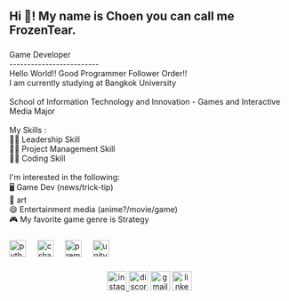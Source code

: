 <h2 align="left">Hi 👋! My name is Choen you can call me FrozenTear.</h2>

###

<p align="left">Game Developer<br>-------------------------<br>Hello World!! Good Programmer Follower Order!! <br>I am currently studying at Bangkok University<br><br>School of Information Technology and Innovation - Games and Interactive Media Major<br><br>My Skills :<br>👨‍🏫 Leadership Skill<br>🏃‍♂️ Project Management Skill<br>👨‍💻 Coding Skill<br><br>I'm interested in the following:<br>🖥️ Game Dev (news/trick-tip)<br>🎨 art<br>😄 Entertainment media (anime?/movie/game)<br>🎮 My favorite game genre is Strategy</p>

###

<div align="left">
  <img src="https://cdn.jsdelivr.net/gh/devicons/devicon/icons/python/python-original.svg" height="30" alt="python logo"  />
  <img width="12" />
  <img src="https://cdn.jsdelivr.net/gh/devicons/devicon/icons/csharp/csharp-original.svg" height="30" alt="csharp logo"  />
  <img width="12" />
  <img src="https://cdn.jsdelivr.net/gh/devicons/devicon/icons/premierepro/premierepro-original.svg" height="30" alt="premierepro logo"  />
  <img width="12" />
  <img src="https://cdn.jsdelivr.net/gh/devicons/devicon/icons/unity/unity-original.svg" height="30" alt="unity logo"  />
</div>

###

<div align="center">
  <a href="https://www.instagram.com/choen_3d_/" target="_blank">
    <img src="https://img.shields.io/static/v1?message=Instagram&logo=instagram&label=choen_3d_&color=E4405F&logoColor=white&labelColor=&style=for-the-badge" height="35" alt="instagram logo"  />
  </a>
  <img src="https://img.shields.io/static/v1?message=Discord&logo=discord&label=frozentearz&color=7289DA&logoColor=white&labelColor=&style=for-the-badge" height="35" alt="discord logo"  />
  <img src="https://img.shields.io/static/v1?message=Gmail&logo=gmail&label=choen1022@gmail.com&color=D14836&logoColor=white&labelColor=&style=for-the-badge" height="35" alt="gmail logo"  />
  <a href="https://www.linkedin.com/in/yotsaphat-lapharotkit-474561266/" target="_blank">
    <img src="https://img.shields.io/static/v1?message=LinkedIn&logo=linkedin&label=&color=0077B5&logoColor=white&labelColor=&style=for-the-badge" height="35" alt="linkedin logo"  />
  </a>
</div>

###
